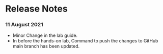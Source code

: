 # Release Notes
### 11 August 2021
* Minor Change in the lab guide.
* In before the hands-on lab, Command to push the changes to GitHub main branch has been updated.
